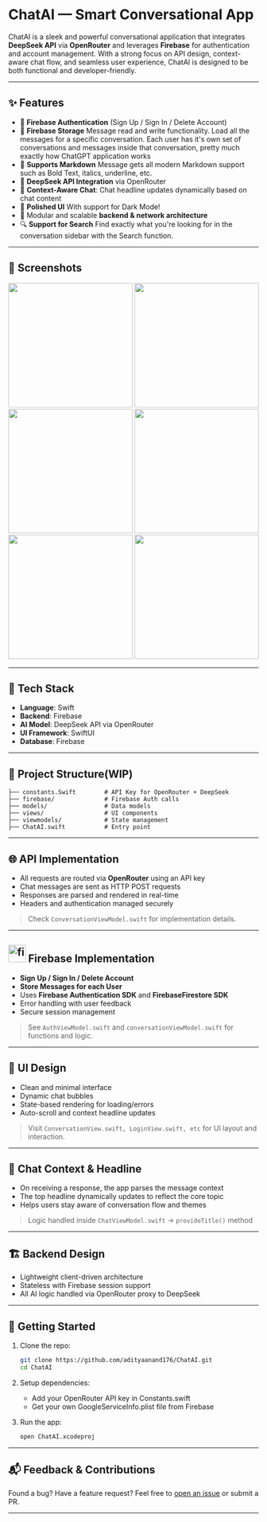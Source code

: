 # ChatAI — Smart Conversational App

ChatAI is a sleek and powerful conversational application that integrates **DeepSeek API** via **OpenRouter** and leverages **Firebase** for authentication and account management. With a strong focus on API design, context-aware chat flow, and seamless user experience, ChatAI is designed to be both functional and developer-friendly.

---

## ✨ Features

- 🔐 **Firebase Authentication** (Sign Up / Sign In / Delete Account)
- 🧳 **Firebase Storage** Message read and write functionality. Load all the messages for a specific conversation. Each user has it's own set of conversations and messages inside that conversation, pretty much exactly how ChatGPT application works
- 💬 **Supports Markdown** Message gets all modern Markdown support such as Bold Text, italics, underline, etc.
- 🔄 **DeepSeek API Integration** via OpenRouter
- 🧠 **Context-Aware Chat**: Chat headline updates dynamically based on chat content
- 🎨 **Polished UI** With support for Dark Mode!
- 🧰 Modular and scalable **backend & network architecture**
- 🔍 **Support for Search** Find exactly what you're looking for in the conversation sidebar with the Search function. 

---

## 📱 Screenshots

<img src="https://imgur.com/0jtnQCd.jpg" width="250" /> <img src="https://imgur.com/NdkkCH3.jpg" width="250" /> <img src="https://imgur.com/AsHkxrg.jpg" width="250" />
<img src="https://imgur.com/Gnria4u.jpg" width="250" /> <img src="https://imgur.com/ItSSVWw.jpg" width="250" /> <img src="https://imgur.com/1TLZwZO.jpg" width="250" />

---

## 🧩 Tech Stack

- **Language**: Swift
- **Backend**: Firebase
- **AI Model**: DeepSeek API via OpenRouter
- **UI Framework**: SwiftUI
- **Database**: Firebase

---

## 🔧 Project Structure(WIP)

```
├── constants.Swift        # API Key for OpenRouter + DeepSeek
├── firebase/              # Firebase Auth calls
├── models/                # Data models
├── views/                 # UI components
├── viewmodels/            # State management
├── ChatAI.swift           # Entry point
```

---

## 🌐 API Implementation

- All requests are routed via **OpenRouter** using an API key
- Chat messages are sent as HTTP POST requests
- Responses are parsed and rendered in real-time
- Headers and authentication managed securely

> Check `ConversationViewModel.swift` for implementation details.

---

## <a target="_blank" href="https://www.vectorlogo.zone/logos/firebase/firebase-icon.svg" style="display: inline-block;"><img src="https://www.vectorlogo.zone/logos/firebase/firebase-icon.svg" alt="firebase" width="35" height="35" /></a> Firebase Implementation

- **Sign Up / Sign In / Delete Account**
- **Store Messages for each User**
- Uses **Firebase Authentication SDK** and **FirebaseFirestore SDK**
- Error handling with user feedback
- Secure session management

> See `AuthViewModel.swift` and `conversationViewModel.swift` for functions and logic.

---

## 🎨 UI Design

- Clean and minimal interface
- Dynamic chat bubbles
- State-based rendering for loading/errors
- Auto-scroll and context headline updates

> Visit `ConversationView.swift, LoginView.swift, etc` for UI layout and interaction.

---

## 🧠 Chat Context & Headline

- On receiving a response, the app parses the message context
- The top headline dynamically updates to reflect the core topic
- Helps users stay aware of conversation flow and themes

> Logic handled inside `ChatViewModel.swift` → `provideTitle()` method

---

## 🏗️ Backend Design

- Lightweight client-driven architecture
- Stateless with Firebase session support
- All AI logic handled via OpenRouter proxy to DeepSeek

---

## 🚀 Getting Started

1. Clone the repo:
   ```bash
   git clone https://github.com/adityaanand176/ChatAI.git
   cd ChatAI
   ```

2. Setup dependencies:
   - Add your OpenRouter API key in Constants.swift
   - Get your own GoogleServiceInfo.plist file from Firebase

3. Run the app:
   ```bash
   open ChatAI.xcodeproj 
   ```

---

## 📬 Feedback & Contributions

Found a bug? Have a feature request?
Feel free to [open an issue](https://github.com/adityaanand176/ChatAI/issues) or submit a PR.

---
